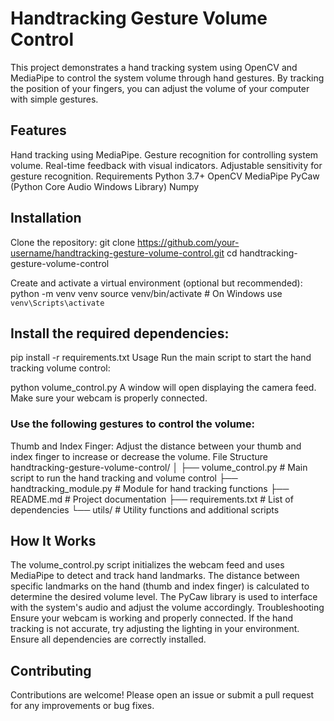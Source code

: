# Handtracking Gesture Volume Control
This project demonstrates a hand tracking system using OpenCV and MediaPipe to control the system volume through hand gestures. By tracking the position of your fingers, you can adjust the volume of your computer with simple gestures.

## Features
Hand tracking using MediaPipe.
Gesture recognition for controlling system volume.
Real-time feedback with visual indicators.
Adjustable sensitivity for gesture recognition.
Requirements
Python 3.7+
OpenCV
MediaPipe
PyCaw (Python Core Audio Windows Library)
Numpy
## Installation
Clone the repository:
git clone https://github.com/your-username/handtracking-gesture-volume-control.git
cd handtracking-gesture-volume-control

Create and activate a virtual environment (optional but recommended):
python -m venv venv
source venv/bin/activate  # On Windows use `venv\Scripts\activate`
## Install the required dependencies:

pip install -r requirements.txt
Usage
Run the main script to start the hand tracking volume control:

python volume_control.py
A window will open displaying the camera feed. Make sure your webcam is properly connected.

### Use the following gestures to control the volume:

Thumb and Index Finger: Adjust the distance between your thumb and index finger to increase or decrease the volume.
File Structure
handtracking-gesture-volume-control/
│
├── volume_control.py          # Main script to run the hand tracking and volume control
├── handtracking_module.py     # Module for hand tracking functions
├── README.md                  # Project documentation
├── requirements.txt           # List of dependencies
└── utils/                     # Utility functions and additional scripts
## How It Works
The volume_control.py script initializes the webcam feed and uses MediaPipe to detect and track hand landmarks.
The distance between specific landmarks on the hand (thumb and index finger) is calculated to determine the desired volume level.
The PyCaw library is used to interface with the system's audio and adjust the volume accordingly.
Troubleshooting
Ensure your webcam is working and properly connected.
If the hand tracking is not accurate, try adjusting the lighting in your environment.
Ensure all dependencies are correctly installed.

## Contributing
Contributions are welcome! Please open an issue or submit a pull request for any improvements or bug fixes.
